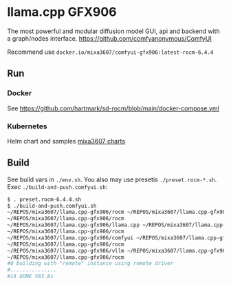 # llama.cpp GFX906
The most powerful and modular diffusion model GUI, api and backend with a graph/nodes interface. https://github.com/comfyanonymous/ComfyUI

Recommend use `docker.io/mixa3607/comfyui-gfx906:latest-rocm-6.4.4`

## Run
### Docker
See https://github.com/hartmark/sd-rocm/blob/main/docker-compose.yml

### Kubernetes
Helm chart and samples [mixa3607 charts](https://github.com/mixa3607/charts)

## Build
See build vars in `./env.sh`. You also may use presetis `./preset.rocm-*.sh`. Exec `./build-and-push.comfyui.sh`:
```bash
$ . preset.rocm-6.4.4.sh
$ ./build-and-push.comfyui.sh
~/REPOS/mixa3607/llama.cpp-gfx906/rocm ~/REPOS/mixa3607/llama.cpp-gfx906/rocm
~/REPOS/mixa3607/llama.cpp-gfx906/rocm
~/REPOS/mixa3607/llama.cpp-gfx906/llama.cpp ~/REPOS/mixa3607/llama.cpp-gfx906/rocm
~/REPOS/mixa3607/llama.cpp-gfx906/rocm
~/REPOS/mixa3607/llama.cpp-gfx906/comfyui ~/REPOS/mixa3607/llama.cpp-gfx906/rocm
~/REPOS/mixa3607/llama.cpp-gfx906/rocm
~/REPOS/mixa3607/llama.cpp-gfx906/vllm ~/REPOS/mixa3607/llama.cpp-gfx906/rocm
~/REPOS/mixa3607/llama.cpp-gfx906/rocm
#0 building with "remote" instance using remote driver
#...............
#14 DONE 583.8s
```
